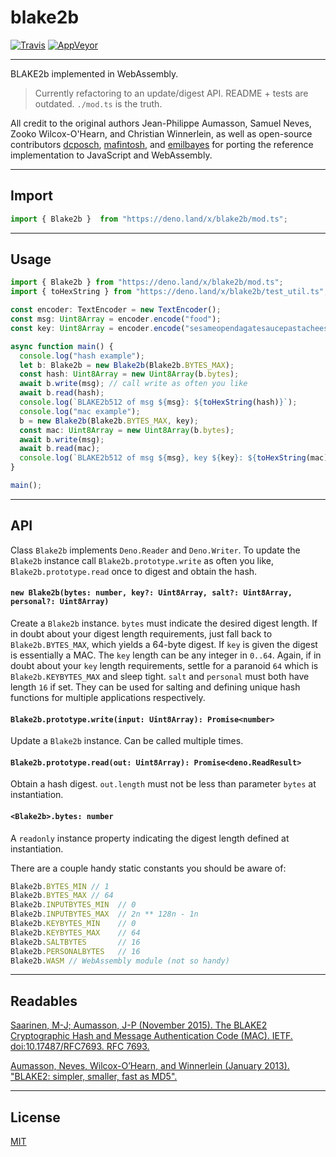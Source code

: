 # blake2b

[![Travis](http://img.shields.io/travis/chiefbiiko/blake2b.svg?style=flat)](http://travis-ci.org/chiefbiiko/blake2b) [![AppVeyor](https://ci.appveyor.com/api/projects/status/github/chiefbiiko/blake2b?branch=master&svg=true)](https://ci.appveyor.com/project/chiefbiiko/blake2b)

---

BLAKE2b implemented in WebAssembly.

> Currently refactoring to an update/digest API. README + tests are outdated. `./mod.ts` is the truth.

All credit to the original authors Jean-Philippe Aumasson, Samuel Neves, Zooko Wilcox-O'Hearn, and Christian Winnerlein, as well as open-source contributors [dcposch](https://github.com/dcposch/blakejs), [mafintosh](https://github.com/mafintosh/blake2b-wasm),
and [emilbayes](https://github.com/emilbayes/blake2b) for porting the reference
implementation to JavaScript and WebAssembly.

---

## Import

```ts
import { Blake2b }  from "https://deno.land/x/blake2b/mod.ts";
```

---

## Usage

```ts
import { Blake2b } from "https://deno.land/x/blake2b/mod.ts";
import { toHexString } from "https://deno.land/x/blake2b/test_util.ts";

const encoder: TextEncoder = new TextEncoder();
const msg: Uint8Array = encoder.encode("food");
const key: Uint8Array = encoder.encode("sesameopendagatesaucepastacheese");

async function main() {
  console.log("hash example");
  let b: Blake2b = new Blake2b(Blake2b.BYTES_MAX);
  const hash: Uint8Array = new Uint8Array(b.bytes);
  await b.write(msg); // call write as often you like
  await b.read(hash);
  console.log(`BLAKE2b512 of msg ${msg}: ${toHexString(hash)}`);
  console.log("mac example");
  b = new Blake2b(Blake2b.BYTES_MAX, key);
  const mac: Uint8Array = new Uint8Array(b.bytes);
  await b.write(msg);
  await b.read(mac);
  console.log(`BLAKE2b512 of msg ${msg}, key ${key}: ${toHexString(mac)}`);
}

main();
```

---

## API

Class `Blake2b` implements `Deno.Reader` and `Deno.Writer`. To update the `Blake2b` instance call `Blake2b.prototype.write` as often you like, `Blake2b.prototype.read` once to digest and obtain the hash. 

#### `new Blake2b(bytes: number, key?: Uint8Array, salt?: Uint8Array, personal?: Uint8Array)`

Create a `Blake2b` instance. `bytes` must indicate the desired digest length. If in doubt about your digest length requirements, just fall back to `Blake2b.BYTES_MAX`, which yields a 64-byte digest. If `key` is given the digest is essentially a MAC. The `key` length can be any integer in `0..64`. Again, if in doubt about your `key` length requirements, settle for a paranoid `64` which is `Blake2b.KEYBYTES_MAX` and sleep tight. `salt` and `personal` must both have length `16` if set. They can be used for salting and defining unique hash functions for multiple applications respectively.

#### `Blake2b.prototype.write(input: Uint8Array): Promise<number>`

Update a `Blake2b` instance. Can be called multiple times.

#### `Blake2b.prototype.read(out: Uint8Array): Promise<deno.ReadResult>`

Obtain a hash digest. `out.length` must not be less than parameter `bytes` at instantiation.

#### `<Blake2b>.bytes: number`

A `readonly` instance property indicating the digest length defined at instantiation.

There are a couple handy static constants you should be aware of:

``` ts
Blake2b.BYTES_MIN // 1
Blake2b.BYTES_MAX // 64
Blake2b.INPUTBYTES_MIN  // 0
Blake2b.INPUTBYTES_MAX  // 2n ** 128n - 1n
Blake2b.KEYBYTES_MIN    // 0
Blake2b.KEYBYTES_MAX    // 64
Blake2b.SALTBYTES       // 16
Blake2b.PERSONALBYTES   // 16
Blake2b.WASM // WebAssembly module (not so handy)
```

---

## Readables

[Saarinen, M-J; Aumasson, J-P (November 2015). The BLAKE2 Cryptographic Hash and Message Authentication Code (MAC). IETF. doi:10.17487/RFC7693. RFC 7693.](https://tools.ietf.org/html/rfc7693)

[Aumasson, Neves, Wilcox-O’Hearn, and Winnerlein (January 2013). "BLAKE2: simpler, smaller, fast as MD5".](https://blake2.net/blake2.pdf)

---

## License

[MIT](./license.md)